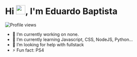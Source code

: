 <h1 align="left">Hi <img src="https://raw.githubusercontent.com/kaueMarques/kaueMarques/master/hi.gif" width="30px">, I'm Eduardo Baptista</h1>
<p align="left"> <img src="https://komarev.com/ghpvc/?username=eabaptista&color=yellow" alt="Profile views" /> </p>

- 🔭 I’m currently working on none.
- 🌱 I’m currently learning Javascript, CSS, NodeJS, Python...
- 🤔 I’m looking for help with fullstack
- ⚡ Fun fact: PS4
